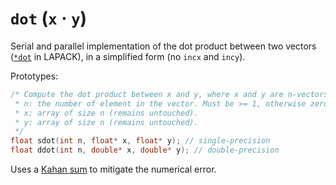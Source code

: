 # `dot` (`x` · `y`)

Serial and parallel implementation of the dot product between two vectors ([`*dot`](https://www.ibm.com/docs/en/essl/6.2?topic=vss-sdot-ddot-cdotu-zdotu-cdotc-zdotc-dot-product-two-vectors) in LAPACK), in a simplified form (no `incx` and `incy`).

Prototypes:

```c
/* Compute the dot product between x and y, where x and y are n-vectors.
 * n: the number of element in the vector. Must be >= 1, otherwise zero is returned.
 * x: array of size n (remains untouched).
 * y: array of size n (remains untouched).
 */
float sdot(int n, float* x, float* y); // single-precision
float ddot(int n, double* x, double* y); // double-precision
```

Uses a [Kahan sum](https://en.wikipedia.org/wiki/Kahan_summation_algorithm) to mitigate the numerical error.